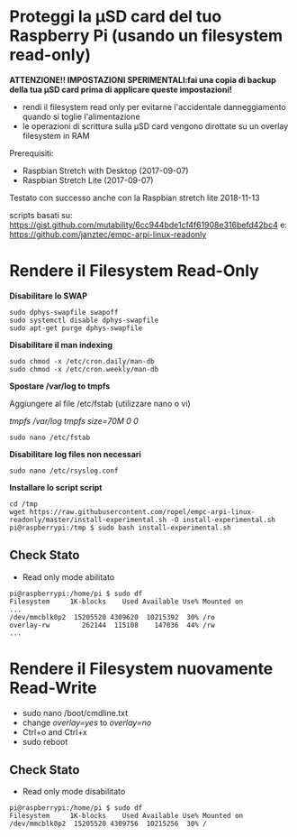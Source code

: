 Proteggi la µSD card  del tuo Raspberry Pi (usando un filesystem read-only)
=============================================================

**ATTENZIONE!! IMPOSTAZIONI SPERIMENTALI:fai una copia di backup della tua µSD card prima di applicare queste impostazioni!**

* rendi il filesystem read only per evitarne l'accidentale danneggiamento quando si toglie l'alimentazione
* le operazioni di scrittura sulla µSD card vengono dirottate su un overlay filesystem in RAM 

Prerequisiti:
* Raspbian Stretch with Desktop (2017-09-07)
* Raspbian Stretch Lite (2017-09-07)

Testato con successo anche con la Raspbian stretch lite 2018-11-13

scripts basati su: https://gist.github.com/mutability/6cc944bde1cf4f61908e316befd42bc4
e: https://github.com/janztec/empc-arpi-linux-readonly

Rendere il Filesystem Read-Only
=========================

**Disabilitare lo SWAP**
```
sudo dphys-swapfile swapoff
sudo systemctl disable dphys-swapfile
sudo apt-get purge dphys-swapfile
```

**Disabilitare il man indexing**
```
sudo chmod -x /etc/cron.daily/man-db
sudo chmod -x /etc/cron.weekly/man-db
```

**Spostare /var/log to tmpfs**

Aggiungere al file /etc/fstab (utilizzare nano o  vi)

_tmpfs		/var/log	tmpfs	size=70M	0	0_
```
sudo nano /etc/fstab
```


**Disabilitare log files non necessari**
```
sudo nano /etc/rsyslog.conf
```

**Installare lo script script**
```
cd /tmp
wget https://raw.githubusercontent.com/ropel/empc-arpi-linux-readonly/master/install-experimental.sh -O install-experimental.sh
pi@raspberrypi:/tmp $ sudo bash install-experimental.sh
```


Check Stato
-------------

* Read only mode abilitato
```
pi@raspberrypi:/home/pi $ sudo df
Filesystem     1K-blocks    Used Available Use% Mounted on
...
/dev/mmcblk0p2  15205520 4309620  10215392  30% /ro
overlay-rw        262144  115108    147036  44% /rw
...
```


Rendere il Filesystem nuovamente Read-Write 
================================

* sudo nano /boot/cmdline.txt
* change *overlay=yes* to *overlay=no*
* Ctrl+o and Ctrl+x
* sudo reboot


Check Stato
-------------

* Read only mode disabilitato
```
pi@raspberrypi:/home/pi $ sudo df
Filesystem     1K-blocks    Used Available Use% Mounted on
/dev/mmcblk0p2  15205520 4309756  10215256  30% /
```
